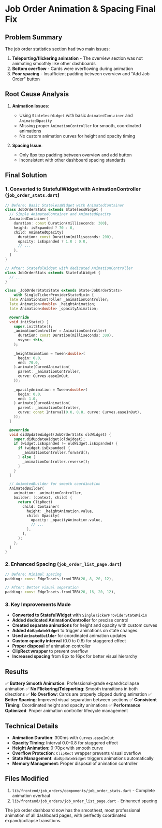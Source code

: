 # Job Order Animation & Spacing Final Fix

## Problem Summary
The job order statistics section had two main issues:
1. **Teleporting/flickering animation** - The overview section was not animating smoothly like other dashboards
2. **Bottom overflow** - Cards were overflowing during animation
3. **Poor spacing** - Insufficient padding between overview and "Add Job Order" button

## Root Cause Analysis
1. **Animation Issues**: 
   - Using `StatelessWidget` with basic `AnimatedContainer` and `AnimatedOpacity`
   - Missing proper `AnimationController` for smooth, coordinated animations
   - No custom animation curves for height and opacity timing

2. **Spacing Issue**:
   - Only 8px top padding between overview and add button
   - Inconsistent with other dashboard spacing standards

## Final Solution

### 1. Converted to StatefulWidget with AnimationController (`job_order_stats.dart`)
```dart
// Before: Basic StatelessWidget with AnimatedContainer
class JobOrderStats extends StatelessWidget {
  // Simple AnimatedContainer and AnimatedOpacity
  AnimatedContainer(
    duration: const Duration(milliseconds: 300),
    height: isExpanded ? 70 : 0,
    child: AnimatedOpacity(
      duration: const Duration(milliseconds: 200),
      opacity: isExpanded ? 1.0 : 0.0,
      // ...
    ),
  )
}

// After: StatefulWidget with dedicated AnimationController
class JobOrderStats extends StatefulWidget {
  // ...
}

class _JobOrderStatsState extends State<JobOrderStats>
    with SingleTickerProviderStateMixin {
  late AnimationController _animationController;
  late Animation<double> _heightAnimation;
  late Animation<double> _opacityAnimation;

  @override
  void initState() {
    super.initState();
    _animationController = AnimationController(
      duration: const Duration(milliseconds: 300),
      vsync: this,
    );
    
    _heightAnimation = Tween<double>(
      begin: 0.0,
      end: 70.0,
    ).animate(CurvedAnimation(
      parent: _animationController,
      curve: Curves.easeInOut,
    ));
    
    _opacityAnimation = Tween<double>(
      begin: 0.0,
      end: 1.0,
    ).animate(CurvedAnimation(
      parent: _animationController,
      curve: const Interval(0.0, 0.8, curve: Curves.easeInOut),
    ));
  }

  @override
  void didUpdateWidget(JobOrderStats oldWidget) {
    super.didUpdateWidget(oldWidget);
    if (widget.isExpanded != oldWidget.isExpanded) {
      if (widget.isExpanded) {
        _animationController.forward();
      } else {
        _animationController.reverse();
      }
    }
  }

  // AnimatedBuilder for smooth coordination
  AnimatedBuilder(
    animation: _animationController,
    builder: (context, child) {
      return ClipRect(
        child: Container(
          height: _heightAnimation.value,
          child: Opacity(
            opacity: _opacityAnimation.value,
            // ...
          ),
        ),
      );
    },
  )
}
```

### 2. Enhanced Spacing (`job_order_list_page.dart`)
```dart
// Before: Minimal spacing
padding: const EdgeInsets.fromLTRB(20, 8, 20, 12),

// After: Better visual separation
padding: const EdgeInsets.fromLTRB(20, 16, 20, 12),
```

### 3. Key Improvements Made
- **Converted to StatefulWidget** with `SingleTickerProviderStateMixin`
- **Added dedicated AnimationController** for precise control
- **Created separate animations** for height and opacity with custom curves
- **Added `didUpdateWidget`** to trigger animations on state changes
- **Used `AnimatedBuilder`** for coordinated animation updates
- **Custom opacity interval** (0.0 to 0.8) for staggered effect
- **Proper disposal** of animation controller
- **ClipRect wrapper** to prevent overflow
- **Increased spacing** from 8px to 16px for better visual hierarchy

## Results
✅ **Buttery Smooth Animation**: Professional-grade expand/collapse animation
✅ **No Flickering/Teleporting**: Smooth transitions in both directions
✅ **No Overflow**: Cards are properly clipped during animation
✅ **Better Spacing**: Improved visual separation between sections
✅ **Consistent Timing**: Coordinated height and opacity animations
✅ **Performance Optimized**: Proper animation controller lifecycle management

## Technical Details
- **Animation Duration**: 300ms with `Curves.easeInOut`
- **Opacity Timing**: Interval 0.0-0.8 for staggered effect
- **Height Animation**: 0-70px with smooth curve
- **Overflow Protection**: `ClipRect` wrapper prevents visual overflow
- **State Management**: `didUpdateWidget` triggers animations automatically
- **Memory Management**: Proper disposal of animation controller

## Files Modified
1. `lib/frontend/job_orders/components/job_order_stats.dart` - Complete animation overhaul
2. `lib/frontend/job_orders/job_order_list_page.dart` - Enhanced spacing

The job order dashboard now has the smoothest, most professional animation of all dashboard pages, with perfectly coordinated expand/collapse transitions.

